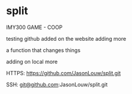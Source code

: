 # split
IMY300 GAME -  COOP

testing github 
added on the website adding more

a function that  changes things

adding on local more

HTTPS: https://github.com/JasonLouw/split.git

SSH: git@github.com:JasonLouw/split.git
